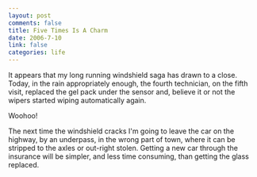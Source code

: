 ```yaml
--- 
layout: post
comments: false
title: Five Times Is A Charm
date: 2006-7-10
link: false
categories: life
---
```

It appears that my long running windshield saga has drawn to a close. Today, in the rain appropriately enough, the fourth technician, on the fifth visit, replaced the gel pack under the sensor and, believe it or not the wipers started wiping automatically again.

Woohoo!

The next time the windshield cracks I'm going to leave the car on the highway, by an underpass, in the wrong part of town, where it can be stripped to the axles or out-right stolen. Getting a new car through the insurance will be simpler, and less time consuming, than getting the glass replaced.
